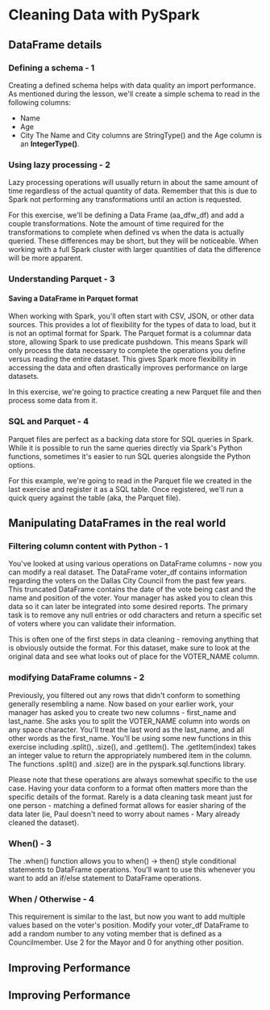 # Cleaning Data with PySpark

## DataFrame details

### Defining a schema - 1

Creating a defined schema helps with data quality an import performance. As mentioned during the lesson, we'll create a simple schema to read in the following columns:

- Name
- Age
- City
The Name and City columns are StringType() and the Age column is an **IntegerType()**.

### Using lazy processing - 2

Lazy processing operations will usually return in about the same amount of time regardless of the actual quantity of data. Remember that this is due to Spark not performing any transformations until an action is requested.

For this exercise, we'll be defining a Data Frame (aa_dfw_df) and add a couple transformations. Note the amount of time required for the transformations to complete when defined vs when the data is actually queried. These differences may be short, but they will be noticeable. When working with a full Spark cluster with larger quantities of data the difference will be more apparent.

### Understanding Parquet - 3
#### Saving a DataFrame in Parquet format

When working with Spark, you'll often start with CSV, JSON, or other data sources. This provides a lot of flexibility for the types of data to load, but it is not an optimal format for Spark. The Parquet format is a columnar data store, allowing Spark to use predicate pushdown. This means Spark will only process the data necessary to complete the operations you define versus reading the entire dataset. This gives Spark more flexibility in accessing the data and often drastically improves performance on large datasets.

In this exercise, we're going to practice creating a new Parquet file and then process some data from it.

### SQL and Parquet - 4

Parquet files are perfect as a backing data store for SQL queries in Spark. While it is possible to run the same queries directly via Spark's Python functions, sometimes it's easier to run SQL queries alongside the Python options.

For this example, we're going to read in the Parquet file we created in the last exercise and register it as a SQL table. Once registered, we'll run a quick query against the table (aka, the Parquet file).


## Manipulating DataFrames in the real world

### Filtering column content with Python - 1

You've looked at using various operations on DataFrame columns - now you can modify a real dataset. The DataFrame voter_df contains information regarding the voters on the Dallas City Council from the past few years. This truncated DataFrame contains the date of the vote being cast and the name and position of the voter. Your manager has asked you to clean this data so it can later be integrated into some desired reports. The primary task is to remove any null entries or odd characters and return a specific set of voters where you can validate their information.

This is often one of the first steps in data cleaning - removing anything that is obviously outside the format. For this dataset, make sure to look at the original data and see what looks out of place for the VOTER_NAME column.

### modifying DataFrame columns - 2

Previously, you filtered out any rows that didn't conform to something generally resembling a name. Now based on your earlier work, your manager has asked you to create two new columns - first_name and last_name. She asks you to split the VOTER_NAME column into words on any space character. You'll treat the last word as the last_name, and all other words as the first_name. You'll be using some new functions in this exercise including .split(), .size(), and .getItem(). The .getItem(index) takes an integer value to return the appropriately numbered item in the column. The functions .split() and .size() are in the pyspark.sql.functions library.

Please note that these operations are always somewhat specific to the use case. Having your data conform to a format often matters more than the specific details of the format. Rarely is a data cleaning task meant just for one person - matching a defined format allows for easier sharing of the data later (ie, Paul doesn't need to worry about names - Mary already cleaned the dataset).

### When() - 3

The .when() function allows you to when() -> then() style conditional statements to DataFrame operations. You'll want to use this whenever you want to add an if/else statement to DataFrame operations.

### When / Otherwise - 4

This requirement is similar to the last, but now you want to add multiple values based on the voter's position. Modify your voter_df DataFrame to add a random number to any voting member that is defined as a Councilmember. Use 2 for the Mayor and 0 for anything other position.

## Improving Performance

## Improving Performance